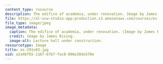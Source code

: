 ```yaml
---
content_type: resource
description: The edifice of academia, under renovation. Image by James Rising.
file: https://ol-ocw-studio-app-production.s3.amazonaws.com/courses/es-291-learning-seminar-experiments-in-education-spring-2003/a2a4bf65116767b7fac8096e38de570e_es-291s03.jpg
file_type: image/jpeg
image_metadata:
  caption: The edifice of academia, under renovation. (Image by James Rising.)
  credit: Image by James Rising.
  image-alt: Lecture hall under construction.
resourcetype: Image
title: es-291s03.jpg
uid: a2a4bf65-1167-67b7-fac8-096e38de570e
---
```

